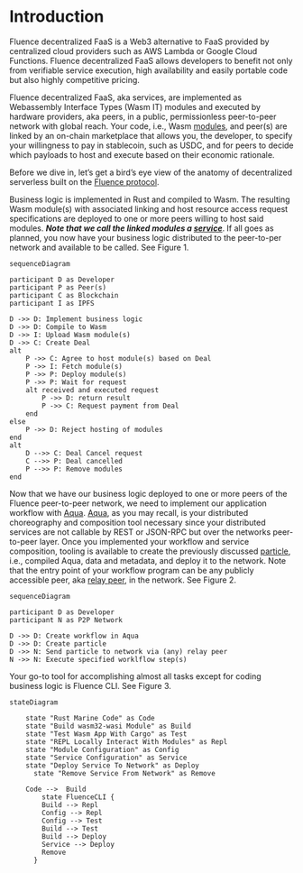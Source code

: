 # Introduction

Fluence decentralized FaaS is a Web3 alternative to FaaS provided by centralized cloud providers 
such as AWS Lambda or Google Cloud Functions.
Fluence decentralized FaaS allows developers to benefit not only from verifiable service execution, 
high availability and easily portable code but also highly competitive pricing.

Fluence decentralized FaaS, aka services, are implemented as Webassembly Interface Types (Wasm IT) modules 
and executed by hardware providers, aka peers, in a public, permissionless peer-to-peer network with global reach.
Your code, i.e., Wasm [modules](/docs/build/glossary.md#marine-module), and peer(s) are linked by an on-chain 
marketplace that allows you, the developer, 
to specify your willingness to pay in stablecoin, such as USDC, and for peers to decide which payloads 
to host and execute based on their economic rationale.

Before we dive in, let’s get a bird’s eye view of the anatomy of decentralized serverless built on the [Fluence protocol](/docs/build/glossary.md#fluence-protocol).

Business logic is implemented in Rust and compiled to Wasm.
The resulting Wasm module(s) with associated linking and host resource access request specifications
are deployed to one or more peers willing to host said modules.
***Note that we call the linked modules a [service](/docs/build/glossary.md#service)***. 
If all goes as planned, you now have your business logic distributed to the peer-to-per network and available to be called.
See Figure 1.

```mermaid
sequenceDiagram

participant D as Developer
participant P as Peer(s)
participant C as Blockchain
participant I as IPFS

D ->> D: Implement business logic
D ->> D: Compile to Wasm
D ->> I: Upload Wasm module(s)
D ->> C: Create Deal
alt
	P ->> C: Agree to host module(s) based on Deal
	P ->> I: Fetch module(s)
	P ->> P: Deploy module(s)
	P ->> P: Wait for request
	alt received and executed request
		P ->> D: return result
		P ->> C: Request payment from Deal
	end
else
	P ->> D: Reject hosting of modules
end
alt
	D -->> C: Deal Cancel request
	C -->> P: Deal cancelled
	P -->> P: Remove modules
end

```

Now that we have our business logic deployed to one or more peers of the Fluence peer-to-peer network,
we need to implement our application workflow with [Aqua](/docs/build/glossary.md#aqua).
[Aqua](https://github.com/fluencelabs/aqua), as you may recall,
is your distributed choreography and composition tool necessary since your distributed services 
are not callable by REST or JSON-RPC but over the networks peer-to-peer layer.
Once you implemented your workflow and service composition, 
tooling is available to create the previously discussed [particle](/docs/build/glossary.md#particle), i.e., compiled Aqua, data and metadata,
and deploy it to the network. Note that the entry point of your workflow program can be any publicly accessible peer,
aka [relay peer](/docs/build/glossary.md#relay), in the network. See Figure 2.

```mermaid
sequenceDiagram

participant D as Developer
participant N as P2P Network

D ->> D: Create workflow in Aqua
D ->> D: Create particle
D ->> N: Send particle to network via (any) relay peer
N ->> N: Execute specified worklflow step(s)
```

Your go-to tool for accomplishing almost all tasks except for coding business logic is Fluence CLI. See Figure 3.

```mermaid
stateDiagram
    
    state "Rust Marine Code" as Code
    state "Build wasm32-wasi Module" as Build
    state "Test Wasm App With Cargo" as Test
    state "REPL Locally Interact With Modules" as Repl
    state "Module Configuration" as Config
    state "Service Configuration" as Service
    state "Deploy Service To Network" as Deploy
	  state "Remove Service From Network" as Remove

    Code -->  Build
		state FluenceCLI {
	    Build --> Repl
	    Config --> Repl
	    Config --> Test
	    Build --> Test
	    Build --> Deploy
	    Service --> Deploy
	    Remove
	  }
```